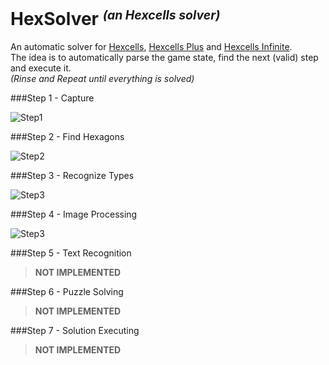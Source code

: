 HexSolver <i><small><sup>(an Hexcells solver)<sup></small></i>
==============================================================

An automatic solver for [Hexcells](http://www.matthewbrowngames.com/hexcells.html), [Hexcells Plus](http://www.matthewbrowngames.com/hexcellsplus.html) and [Hexcells Infinite](http://www.matthewbrowngames.com/hexcellsinfinite.html).  
The idea is to automatically parse the game state, find the next (valid) step and execute it.  
*(Rinse and Repeat until everything is solved)*

###Step 1 - Capture

![Step1](https://raw.githubusercontent.com/Mikescher/HexSolver/master/README-FILES/shot1.png)

###Step 2 - Find Hexagons

![Step2](https://raw.githubusercontent.com/Mikescher/HexSolver/master/README-FILES/shot2.png)

###Step 3 - Recognize Types

![Step3](https://raw.githubusercontent.com/Mikescher/HexSolver/master/README-FILES/shot3.png)

###Step 4 - Image Processing

![Step3](https://raw.githubusercontent.com/Mikescher/HexSolver/master/README-FILES/shot4.png)

###Step 5 - Text Recognition

> **NOT IMPLEMENTED**

###Step 6 - Puzzle Solving

> **NOT IMPLEMENTED**

###Step 7 - Solution Executing

> **NOT IMPLEMENTED**
